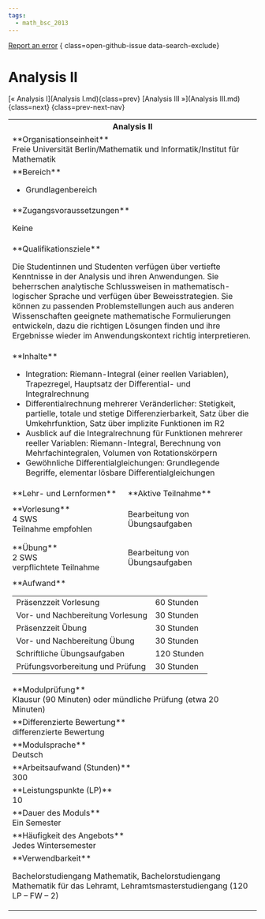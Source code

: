 ```yaml
---
tags:
  - math_bsc_2013
---
```

[Report an error](https://github.com/SGSSGene/FUB-SUP/issues/new?title=Error%20in%20%22Analysis%20II%22&body=There%20seems%20to%20be%20an%20error%20in%20module%20%22Analysis%20II%22%2E%0A%0A%3CDescribe%20here%20a%20slightly%20more%20detailed%20description%20of%20what%20is%20wrong%3E&labels=bug)
{ class=open-github-issue data-search-exclude}

# Analysis II

[« Analysis I](Analysis I.md){class=prev}
[Analysis III »](Analysis III.md){class=next}
{class=prev-next-nav}

<table markdown id="moduledesc">
<tr markdown class="moduledesc_head"><th colspan="2">Analysis II </th></tr>
<tr markdown><td colspan="2">**Organisationseinheit**   <br>Freie Universität Berlin/Mathematik und Informatik/Institut für Mathematik</td></tr>

<tr markdown><td colspan="2">**Bereich**<br>


- Grundlagenbereich

</td></tr>

<tr markdown><td colspan="2">**Zugangsvoraussetzungen** <br>

Keine


</td></tr>
<tr markdown><td colspan="2">**Qualifikationsziele**    <br>

Die Studentinnen und Studenten verfügen über vertiefte Kenntnisse in der
Analysis und ihren Anwendungen. Sie beherrschen analytische Schlussweisen in
mathematisch-logischer Sprache und verfügen über Beweisstrategien. Sie
können zu passenden Problemstellungen auch aus anderen Wissenschaften
geeignete mathematische Formulierungen entwickeln, dazu die richtigen
Lösungen finden und ihre Ergebnisse wieder im Anwendungskontext richtig
interpretieren.


</td></tr>
<tr markdown><td colspan="2">**Inhalte**                <br>

- Integration: Riemann-Integral (einer reellen Variablen), Trapezregel,
  Hauptsatz der Differential- und Integralrechnung
- Differentialrechnung mehrerer Veränderlicher: Stetigkeit, partielle,
  totale und stetige Differenzierbarkeit, Satz über die Umkehrfunktion, Satz
  über implizite Funktionen im R2
- Ausblick auf die Integralrechnung für Funktionen mehrerer reeller
  Variablen: Riemann-Integral, Berechnung von Mehrfachintegralen, Volumen
  von Rotationskörpern
- Gewöhnliche Differentialgleichungen: Grundlegende Begriffe, elementar
  lösbare Differentialgleichungen


</td></tr>

<tr markdown><td>**Lehr- und Lernformen**</td><td>**Aktive Teilnahme**</td></tr>
<tr markdown><td> **Vorlesung** <br>4 SWS <br> Teilnahme empfohlen</td><td>

Bearbeitung von Übungsaufgaben
</td></tr>
<tr markdown><td> **Übung** <br>2 SWS <br> verpflichtete Teilnahme</td><td>

Bearbeitung von Übungsaufgaben
</td></tr>
<tr markdown><td colspan="2">**Aufwand**                <br>
<table class="aufwand_table">
<tr><td>Präsenzzeit Vorlesung</td><td>60 Stunden</td></tr>
<tr><td>Vor- und Nachbereitung Vorlesung</td><td>30 Stunden</td></tr>
<tr><td>Präsenzzeit Übung</td><td>30 Stunden</td></tr>
<tr><td>Vor- und Nachbereitung Übung</td><td>30 Stunden</td></tr>
<tr><td>Schriftliche Übungsaufgaben</td><td>120 Stunden</td></tr>
<tr><td>Prüfungsvorbereitung und Prüfung</td><td>30 Stunden</td></tr>
</table>

</td></tr>
<tr markdown><td colspan="2">**Modulprüfung**             <br>Klausur (90 Minuten) oder mündliche Prüfung (etwa 20 Minuten)


</td></tr>
<tr markdown><td colspan="2">**Differenzierte Bewertung** <br>differenzierte Bewertung

</td></tr>
<tr markdown><td colspan="2">**Modulsprache**             <br>Deutsch</td></tr>
<tr markdown><td colspan="2">**Arbeitsaufwand (Stunden)** <br>300</td></tr>
<tr markdown><td colspan="2">**Leistungspunkte (LP)**     <br>10</td></tr>
<tr markdown><td colspan="2">**Dauer des Moduls**         <br>Ein Semester</td></tr>
<tr markdown><td colspan="2">**Häufigkeit des Angebots**  <br>Jedes Wintersemester</td></tr>
<tr markdown><td colspan="2">**Verwendbarkeit**           <br>

Bachelorstudiengang Mathematik, Bachelorstudiengang Mathematik für das
Lehramt, Lehramtsmasterstudiengang (120 LP – FW – 2)


</td></tr>


</table>
